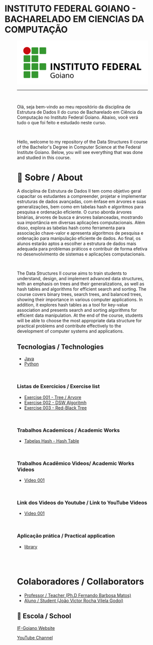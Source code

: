 # INSTITUTO FEDERAL GOIANO - BACHARELADO EM CIENCIAS DA COMPUTAÇÃO
<figure>

  <img src="logo IF-Goiano.png" alt="IF-Goiano logo">

---

<br>
  
Olá, seja bem-vindo ao meu repositório da disciplina de Estrutura de Dados II do curso de Bacharelado em Ciência da Computação no Instituto Federal Goiano. Abaixo, você verá tudo o que foi feito e estudado neste curso.
  

<br>

  
Hello, welcome to my repository of the Data Structures II course of the Bachelor's Degree in Computer Science at the Federal Institute Goiano. Below, you will see everything that was done and studied in this course.


# :rocket: Sobre / About

A disciplina de Estrutura de Dados II tem como objetivo geral capacitar os estudantes a compreender, projetar e
implementar estruturas de dados avançadas, com ênfase em árvores e suas generalizações, bem como em tabelas
hash e algoritmos para pesquisa e ordenação eficiente. O curso aborda árvores binárias, árvores de busca e árvores
balanceadas, mostrando sua importância em diversas aplicações computacionais. Além disso, explora as tabelas
hash como ferramenta para associação chave-valor e apresenta algoritmos de pesquisa e ordenação para
manipulação eficiente de dados. Ao final, os alunos estarão aptos a escolher a estrutura de dados mais adequada
para problemas práticos e contribuir de forma efetiva no desenvolvimento de sistemas e aplicações
computacionais.

<br>

The Data Structures II course aims to train students to understand, design, and implement advanced data structures, with an emphasis on trees and their generalizations, as well as hash tables and algorithms for efficient search and sorting. The course covers binary trees, search trees, and balanced trees, showing their importance in various computer applications. In addition, it explores hash tables as a tool for key-value association and presents search and sorting algorithms for efficient data manipulation. At the end of the course, students will be able to choose the most appropriate data structure for practical problems and contribute effectively to the development of computer systems and applications.


## Tecnologias / Technologies

* [Java](https://www.java.com/pt-BR/)
* [Python](https://www.python.org/)


<br>

### Listas de Exercicios / Exercise list

* [Exercise 001 - Tree / Arvore](https://github.com/Joao-Victor-RVG/IF-Goiano-ED2/tree/main/Exercises/Exercise%20001%20Binary%20Tree/src)
* [Exercise 002 - DSW Algoritmh](https://github.com/Joao-Victor-RVG/IF-Goiano-ED2/tree/main/Exercises/Exercise%20002%20DSW%20algorithm/src)
* [Exercise 003 - Red-Black Tree](https://github.com/Joao-Victor-RVG/IF-Goiano-ED2/tree/main/Exercises/Exercise%20003%20Red-Black%20Tree/src)

<br>

### Trabalhos Academicos / Academic Works

* [Tabelas Hash - Hash Table](https://github.com/Joao-Victor-RVG/IF-Goiano-ED2/tree/main/Academic%20works/Data%20Structure%20-%20Hash)


<br>
  

### Trabalhos Acadêmico Videos/ Academic Works Videos

* [Video 001](https://github.com/Joao-Victor-RVG/IF-Goiano-ED2/tree/main/Exercises/Video)

<br>

### Link dos Videos do Youtube / Link to YouTube Videos

* [Video 001](https://youtu.be/3fDbiiaiOnc)

<br>


### Aplicação prática / Practical application

* [library](https://github.com/Joao-Victor-RVG/IF-Goiano-ED2/tree/main/Exercises/Aplica%C3%A7%C3%A3o%20Pr%C3%A1tica)
  
<br>


<br>

# Colaboradores / Collaborators

  * [Professor / Teacher (Ph.D Fernando Barbosa Matos)](https://github.com/N077urno)
  * [Aluno / Student (João Victor Rocha Vilela Godoi)](https://github.com/Joao-Victor-RVG)
  
## 🏫 Escola / School 

[IF-Goiano Website](https://ifgoiano.edu.br/home/index.php)

[YouTube Channel](https://www.youtube.com/user/ifgoiano)

